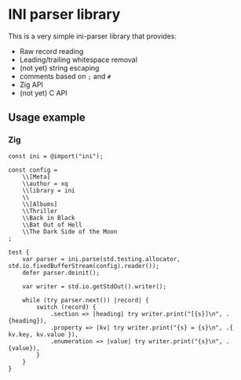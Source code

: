 # INI parser library

This is a very simple ini-parser library that provides:
- Raw record reading
- Leading/trailing whitespace removal
- (not yet) string escaping
- comments based on `;` and `#`
- Zig API
- (not yet) C API

## Usage example

### Zig

```zig
const ini = @import("ini");

const config =
    \\[Meta]
    \\author = xq
    \\library = ini
    \\
    \\[Albums]
    \\Thriller
    \\Back in Black
    \\Bat Out of Hell
    \\The Dark Side of the Moon
;

test {
    var parser = ini.parse(std.testing.allocator, std.io.fixedBufferStream(config).reader());
    defer parser.deinit();

    var writer = std.io.getStdOut().writer();

    while (try parser.next()) |record| {
        switch (record) {
            .section => |heading| try writer.print("[{s}]\n", .{heading}),
            .property => |kv| try writer.print("{s} = {s}\n", .{ kv.key, kv.value }),
            .enumeration => |value| try writer.print("{s}\n", .{value}),
        }
    }
}
```